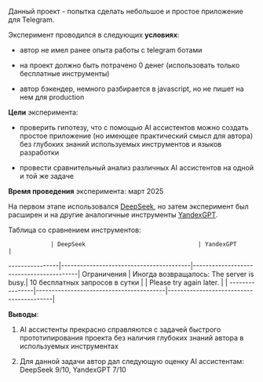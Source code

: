 Данный проект - попытка сделать небольшое и простое приложение для Telegram.

Эксперимент проводился в следующих **условиях**:

- автор не имел ранее опыта работы с telegram ботами
    
- на проект должно быть потрачено 0 денег (использовать только бесплатные инструменты)
    
- автор бэкендер, немного разбирается в javascript, но не пишет на нем для production
    
**Цели** эксперимента:

- проверить гипотезу, что с помощью AI ассистентов можно создать простое приложение (но имеющее практический смысл для автора) без глубоких знаний используемых инструментов и языков разработки    

- провести сравнительный анализ различных AI ассистентов на одной и той же задаче

**Время проведения** эксперимента: март 2025

    
На первом этапе использовался [DeepSeek](https://chat.deepseek.com/), но затем эксперимент был расширен и на другие аналогичные инструменты [YandexGPT](https://alice.yandex.ru/).

Таблица со сравнением инструментов:

                | DeepSeek                                | YandexGPT                               | 
----------------|-----------------------------------------|-----------------------------------------|
Ограничения     | Иногда возвращалось: The server is busy.| 10 бесплатных запросов в сутки          |
                | Please try again later.                 |                                         |
----------------|-----------------------------------------|-----------------------------------------|

**Выводы**:

1. AI ассистенты прекрасно справляются с задачей быстрого прототипирования проекта без наличия глубоких знаний автора в используемых инструментах    

2. Для данной задачи автор дал следующую оценку AI ассистентам: DeepSeek 9/10, YandexGPT 7/10
